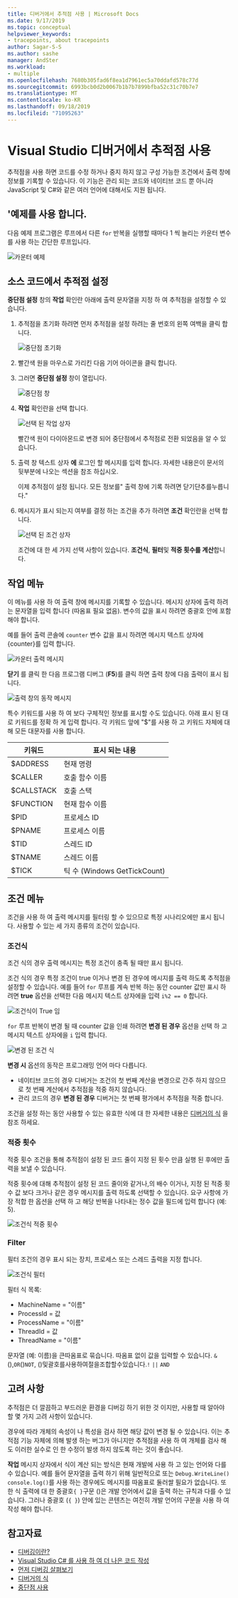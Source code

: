 ```yaml
---
title: 디버거에서 추적점 사용 | Microsoft Docs
ms.date: 9/17/2019
ms.topic: conceptual
helpviewer_keywords:
- tracepoints, about tracepoints
author: Sagar-S-S
ms.author: sashe
manager: AndSter
ms.workload:
- multiple
ms.openlocfilehash: 7680b305fad6f8ea1d7961ec5a70ddafd578c77d
ms.sourcegitcommit: 6993bcb0d2b0067b1b7b7899bfba52c31c70b7e7
ms.translationtype: MT
ms.contentlocale: ko-KR
ms.lasthandoff: 09/18/2019
ms.locfileid: "71095263"
---
```

# <a name="use-tracepoints-in-the-visual-studio-debugger"></a>Visual Studio 디버거에서 추적점 사용

추적점을 사용 하면 코드를 수정 하거나 중지 하지 않고 구성 가능한 조건에서 출력 창에 정보를 기록할 수 있습니다. 이 기능은 관리 되는 코드와 네이티브 코드 뿐 아니라 JavaScript 및 C#와 같은 여러 언어에 대해서도 지원 됩니다.

## <a name="let39s-take-an-example"></a>&#39;예제를 사용 합니다.

다음 예제 프로그램은 루프에서 다른 `for` 반복을 실행할 때마다 1 씩 늘리는 카운터 변수를 사용 하는 간단한 루프입니다.

![카운터 예제](../debugger/media/counterexample.png "카운터 예제")

## <a name="set-tracepoints-in-source-code"></a>소스 코드에서 추적점 설정

**중단점 설정** 창의 **작업** 확인란 아래에 출력 문자열을 지정 하 여 추적점을 설정할 수 있습니다.

1. 추적점을 초기화 하려면 먼저 추적점을 설정 하려는 줄 번호의 왼쪽 여백을 클릭 합니다.

   ![중단점 초기화](../debugger/media/breakpointinitialization.png "중단점 초기화")

2. 빨간색 원을 마우스로 가리킨 다음 기어 아이콘을 클릭 합니다.
3. 그러면 **중단점 설정** 창이 열립니다.

   ![중단점 창](../debugger/media/breakpointwindow.png "중단점 창")

4. **작업** 확인란을 선택 합니다.

   ![선택 된 작업 상자](../debugger/media/checkedactionsbox.png "선택 된 작업 상자")

   빨간색 원이 다이아몬드로 변경 되어 중단점에서 추적점로 전환 되었음을 알 수 있습니다.

5. 출력 창 텍스트 상자 **에** 로그인 할 메시지를 입력 합니다. 자세한 내용은이 문서의 뒷부분에 나오는 섹션을 참조 하십시오.

   이제 추적점이 설정 됩니다. 모든 정보를&quot; 출력 창에 기록 하려면 닫기단추를누릅니다.&quot;

6. 메시지가 표시 되는지 여부를 결정 하는 조건을 추가 하려면 **조건** 확인란을 선택 합니다.

   ![선택 된 조건 상자](../debugger/media/checkedconditionsbox.png "선택 된 조건 상자")

   조건에 대 한 세 가지 선택 사항이 있습니다. **조건식**, **필터**및 **적중 횟수를 계산**합니다.

## <a name="actions-menu"></a>작업 메뉴

이 메뉴를 사용 하 여 출력 창에 메시지를 기록할 수 있습니다. 메시지 상자에 출력 하려는 문자열을 입력 합니다 (따옴표 필요 없음). 변수의 값을 표시 하려면 중괄호 안에 포함 해야 합니다.

예를 들어 출력 콘솔에 `counter` 변수 값을 표시 하려면 메시지 텍스트 상자에 {counter}를 입력 합니다.

![카운터 출력 메시지](../debugger/media/counteroutputmessage.png "카운터 출력 메시지")

**닫기** 를 클릭 한 다음 프로그램 디버그 (**F5**)를 클릭 하면 출력 창에 다음 출력이 표시 됩니다.

![출력 창의 동작 메시지](../debugger/media/actionsmessageinoutputwindow.png "출력 창의 동작 메시지")

특수 키워드를 사용 하 여 보다 구체적인 정보를 표시할 수도 있습니다. 아래 표시 된 대로 키워드를 정확 하 게 입력 합니다. 각 키워드 앞에 "$"를 사용 하 고 키워드 자체에 대해 모든 대문자를 사용 합니다.

| 키워드 | 표시 되는 내용 |
| --- | --- |
| $ADDRESS | 현재 명령 |
| $CALLER | 호출 함수 이름 |
| $CALLSTACK | 호출 스택 |
| $FUNCTION | 현재 함수 이름 |
| $PID | 프로세스 ID |
| $PNAME | 프로세스 이름 |
| $TID | 스레드 ID |
| $TNAME   | 스레드 이름 |
| $TICK | 틱 수 (Windows GetTickCount) |

## <a name="conditions-menu"></a>조건 메뉴

조건을 사용 하 여 출력 메시지를 필터링 할 수 있으므로 특정 시나리오에만 표시 됩니다. 사용할 수 있는 세 가지 종류의 조건이 있습니다.

### <a name="conditional-expression"></a>조건식
조건 식의 경우 출력 메시지는 특정 조건이 충족 될 때만 표시 됩니다.

조건 식의 경우 특정 조건이 true 이거나 변경 된 경우에 메시지를 출력 하도록 추적점을 설정할 수 있습니다. 예를 들어 `for` 루프를 계속 반복 하는 동안 counter 값만 표시 하려면 **true** 옵션을 선택한 다음 메시지 텍스트 상자에을 입력 `i%2 == 0` 합니다.

![조건식이 True 임](../debugger/media/conditionalexpressionistrue.png "조건식이 True 임")

`for` 루프 반복이 변경 될 때 counter 값을 인쇄 하려면 **변경 된 경우** 옵션을 선택 하 고 메시지 텍스트 상자에을 `i` 입력 합니다.

![변경 된 조건 식](../debugger/media/conditionalexpressionwhenchanged.png "변경 된 조건 식")

**변경 시** 옵션의 동작은 프로그래밍 언어 마다 다릅니다.

- 네이티브 코드의 경우 디버거는 조건의 첫 번째 계산을 변경으로 간주 하지 않으므로 첫 번째 계산에서 추적점을 적중 하지 않습니다.
- 관리 코드의 경우 **변경 된 경우** 디버거는 첫 번째 평가에서 추적점을 적중 합니다.

조건을 설정 하는 동안 사용할 수 있는 유효한 식에 대 한 자세한 내용은 [디버거의 식](expressions-in-the-debugger.md) 을 참조 하세요.

### <a name="hit-count"></a>적중 횟수
적중 횟수 조건을 통해 추적점이 설정 된 코드 줄이 지정 된 횟수 만큼 실행 된 후에만 출력을 보낼 수 있습니다.

적중 횟수에 대해 추적점이 설정 된 코드 줄이와 같거나,의 배수 이거나, 지정 된 적중 횟수 값 보다 크거나 같은 경우 메시지를 출력 하도록 선택할 수 있습니다. 요구 사항에 가장 적합 한 옵션을 선택 하 고 해당 반복을 나타내는 정수 값을 필드에 입력 합니다 (예: 5).

![조건식 적중 횟수](../debugger/media/conditionalexpressionhitcount.png "조건식 적중 횟수")

### <a name="filter"></a>Filter
필터 조건의 경우 표시 되는 장치, 프로세스 또는 스레드 출력을 지정 합니다.

![조건식 필터](../debugger/media/conditionalexpressionfilter.png "조건식 필터")

필터 식 목록:

- MachineName = "이름"
- ProcessId = 값
- ProcessName = "이름"
- ThreadId = 값
- ThreadName = "이름"

문자열 (예: 이름)을 큰따옴표로 묶습니다. 따옴표 없이 값을 입력할 수 있습니다. `&` (),`OR`()`NOT`, ()및괄호를사용하여절을조합할수있습니다.`!` `||` `AND`

## <a name="considerations"></a>고려 사항

추적점은 더 깔끔하고 부드러운 환경을 디버깅 하기 위한 것 이지만, 사용할 때 알아야 할 몇 가지 고려 사항이 있습니다.

경우에 따라 개체의 속성이 나 특성을 검사 하면 해당 값이 변경 될 수 있습니다. 이는 추적점 기능 자체에 의해 발생 하는 버그가 아니지만 추적점을 사용 하 여 개체를 검사 해도 이러한 실수로 인 한 수정이 발생 하지 않도록 하는 것이 좋습니다.

**작업** 메시지 상자에서 식이 계산 되는 방식은 현재 개발에 사용 하 고 있는 언어와 다를 수 있습니다. 예를 들어 문자열을 출력 하기 위해 일반적으로 또는 `Debug.WriteLine()` `console.log()`를 사용 하는 경우에도 메시지를 따옴표로 둘러쌀 필요가 없습니다. 또한 식 출력에 대 한 중괄호`{ }`구문 ()은 개발 언어에서 값을 출력 하는 규칙과 다를 수 있습니다. 그러나 중괄호 (`{ }`) 안에 있는 콘텐츠는 여전히 개발 언어의 구문을 사용 하 여 작성 해야 합니다.

## <a name="see-also"></a>참고자료

- [디버깅이란?](../debugger/what-is-debugging.md)
- [Visual Studio C# 를 사용 하 여 더 나은 코드 작성](../debugger/write-better-code-with-visual-studio.md)
- [먼저 디버깅 살펴보기](../debugger/debugger-feature-tour.md)
- [디버거의 식](expressions-in-the-debugger.md)
- [중단점 사용](../debugger/using-breakpoints.md)
